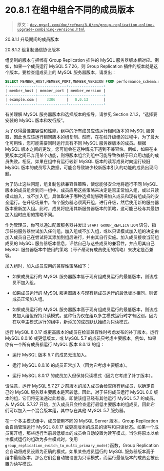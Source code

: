 # 20.8.1 在组中组合不同的成员版本

> 原文：[`dev.mysql.com/doc/refman/8.0/en/group-replication-online-upgrade-combining-versions.html`](https://dev.mysql.com/doc/refman/8.0/en/group-replication-online-upgrade-combining-versions.html)

20.8.1.1 升级期间的成员版本

20.8.1.2 组复制通信协议版本

组复制的版本与捆绑有 Group Replication 插件的 MySQL 服务器版本相对应。例如，如果一个成员运行 MySQL 5.7.26，则 Group Replication 插件的版本就是这个版本。要检查组成员上的 MySQL 服务器版本，请发出：

```sql
SELECT MEMBER_HOST,MEMBER_PORT,MEMBER_VERSION FROM performance_schema.replication_group_members;
+-------------+-------------+----------------+
| member_host | member_port | member_version |
+-------------+-------------+----------------+
| example.com |	   3306     |   8.0.13	     |
+-------------+-------------+----------------+
```

有关理解 MySQL 服务器版本和选择版本的指导，请参见 Section 2.1.2，“选择要安装的 MySQL 版本和发行版”。

为了获得最佳兼容性和性能，组中的所有成员应该运行相同版本的 MySQL 服务器，因此也应该运行相同版本的组复制。然而，在在线升级组的过程中，为了最大化可用性，您可能需要同时运行具有不同 MySQL 服务器版本的成员。根据 MySQL 版本之间的更改，您可能会在这种情况下遇到不兼容性。例如，如果在主要版本之间已弃用某个功能，则将版本组合到组中可能导致依赖于已弃用功能的成员失败。相反，如果在组中有运行较新 MySQL 版本的读写成员时向运行较旧 MySQL 版本的成员写入数据，可能会导致缺少较新版本引入的功能的成员出现问题。

为了防止这些问题，组复制包括兼容性策略，使您能够安全地将运行不同 MySQL 版本的成员组合到同一组中。成员应用这些策略来决定是否正常加入组，或以只读模式加入，或不加入组，具体取决于哪种选择能够确保加入成员和现有组成员的安全运行。在升级场景中，每个服务器必须离开组，进行升级，然后使用新的服务器版本重新加入组。此时，成员将应用其新服务器版本的策略，这可能已经与其最初加入组时应用的策略不同。

作为管理员，你可以通过配置服务器并发出 `START GROUP_REPLICATION` 语句，指示任何服务器尝试加入任何组。加入组或不加入组，或以只读模式加入组的决定由加入成员自己在尝试将其添加到组后进行，并由其自行实施。加入成员接收当前组成员的 MySQL 服务器版本信息，评估自己与这些成员的兼容性，并应用其自己 MySQL 服务器版本中使用的策略（*而不是*现有成员使用的策略）来决定是否兼容。

加入组时，加入成员应用的兼容性策略如下：

+   如果成员运行的 MySQL 服务器版本低于现有组成员运行的最低版本，则该成员不加入组。

+   如果成员运行的 MySQL 服务器版本与现有组成员运行的最低版本相同，则该成员正常加入组。

+   如果成员运行的 MySQL 服务器版本高于现有组成员运行的最低版本，则该成员加入组但保持只读模式。这种行为仅在组以多主模式运行时才有区别，因为在以单主模式运行的组中，新添加的成员默认始终为只读模式。

运行 MySQL 8.0.17 或更高版本的成员在检查兼容性时考虑发布的补丁版本。运行 MySQL 8.0.16 或更低版本，或 MySQL 5.7 的成员只考虑主要版本。例如，如果你有一个所有成员都运行 MySQL 版本 8.0.13 的组：

+   运行 MySQL 版本 5.7 的成员无法加入。

+   运行 MySQL 8.0.16 的成员正常加入（因为它考虑主要版本）。

+   运行 MySQL 8.0.17 的成员加入但保持只读模式（因为它考虑了补丁版本）。

请注意，运行 MySQL 5.7.27 之前版本的加入成员会检查所有组成员，以确定自己的 MySQL 服务器主要版本是否较低。因此，对于任何成员运行 MySQL 8.0 版本的组，它们将无法通过此检查，即使该组已经有其他运行 MySQL 5.7 的成员。从 MySQL 5.7.27 开始，加入成员只会检查运行最低主要版本的组成员，因此它们可以加入一个混合版本组，其中存在其他 MySQL 5.7 服务器。

在一个多主模式组中，成员使用不同的 MySQL Server 版本，Group Replication 会自动管理运行 MySQL 8.0.17 或更高版本的成员的读写和只读状态。如果一个成员离开组，那些运行当前最低版本的成员会自动设置为读写模式。当你将原本以单主模式运行的组改为多主模式时，使用`group_replication_switch_to_multi_primary_mode()`函数，Group Replication 会自动将成员设置为正确的模式。如果某些成员运行的 MySQL 服务器版本高于组中最低版本，那么它们会自动被设置为只读模式，而运行最低版本的成员会被设置为读写模式。
